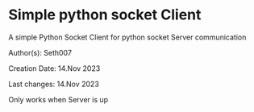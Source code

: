# Simple python socket Client
A simple Python Socket Client for python socket Server communication

Author(s): Seth007 

Creation Date: 14.Nov 2023 

Last changes: 14.Nov 2023 

Only works when Server is up

